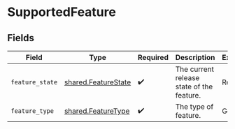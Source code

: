 # SupportedFeature


## Fields

| Field                                                      | Type                                                       | Required                                                   | Description                                                | Example                                                    |
| ---------------------------------------------------------- | ---------------------------------------------------------- | ---------------------------------------------------------- | ---------------------------------------------------------- | ---------------------------------------------------------- |
| `feature_state`                                            | [shared.FeatureState](../../models/shared/featurestate.md) | :heavy_check_mark:                                         | The current release state of the feature.                  | Release                                                    |
| `feature_type`                                             | [shared.FeatureType](../../models/shared/featuretype.md)   | :heavy_check_mark:                                         | The type of feature.                                       | Get                                                        |